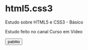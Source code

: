 # html5.css3
 Estudo sobre HTML5 e CSS3 - Básico

Estudo feito no  canal Curso em Vídeo

<button> pablito </button>